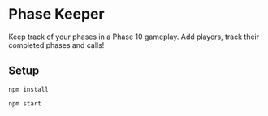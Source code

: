 # Phase Keeper

Keep track of your phases in a Phase 10 gameplay. Add players, track their completed phases and calls!

## Setup

`npm install`

`npm start`
